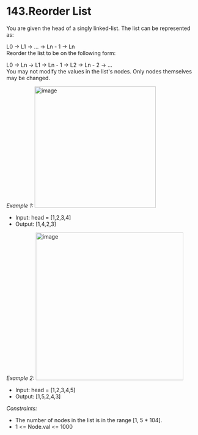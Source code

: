 # 143.Reorder List

You are given the head of a singly linked-list. The list can be represented as:

L0 → L1 → … → Ln - 1 → Ln\
Reorder the list to be on the following form:

L0 → Ln → L1 → Ln - 1 → L2 → Ln - 2 → …\
You may not modify the values in the list's nodes. Only nodes themselves may be changed.

 

*Example 1:*
<img width="317" alt="image" src="https://github.com/SarthakChaudhary46/100-Days-Of-CODE/assets/86872379/3b6a43d8-7742-4fe7-af70-11bd59a2a759">


- Input: head = [1,2,3,4]
- Output: [1,4,2,3]

*Example 2:*
<img width="386" alt="image" src="https://github.com/SarthakChaudhary46/100-Days-Of-CODE/assets/86872379/8b366cd8-db69-4861-a220-a33f33e55f17">

- Input: head = [1,2,3,4,5]
- Output: [1,5,2,4,3]
 

*Constraints:*

- The number of nodes in the list is in the range [1, 5 * 104].
- 1 <= Node.val <= 1000
